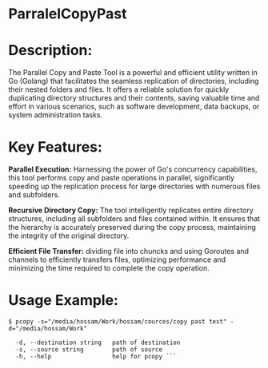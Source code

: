 # ParralelCopyPast

# Description:
The Parallel Copy and Paste Tool is a powerful and efficient utility written in Go (Golang) that facilitates the seamless replication of directories, including their nested folders and files. It offers a reliable solution for quickly duplicating directory structures and their contents, saving valuable time and effort in various scenarios, such as software development, data backups, or system administration tasks.

# Key Features:

**Parallel Execution:** Harnessing the power of Go's concurrency capabilities, this tool performs copy and paste operations in parallel, significantly speeding up the replication process for large directories with numerous files and subfolders.

**Recursive Directory Copy:** The tool intelligently replicates entire directory structures, including all subfolders and files contained within. It ensures that the hierarchy is accurately preserved during the copy process, maintaining the integrity of the original directory.

**Efficient File Transfer:** dividing file into chuncks and using Goroutes and channels  to efficiently transfers files, optimizing performance and minimizing the time required to complete the copy operation.

# Usage Example:
```$ pcopy -s="/media/hossam/Work/hossam/cources/copy past test" -d="/media/hossam/Work"```
```Flags:
  -d, --destination string   path of destination
  -s, --source string        path of source
  -h, --help                 help for pcopy ```
